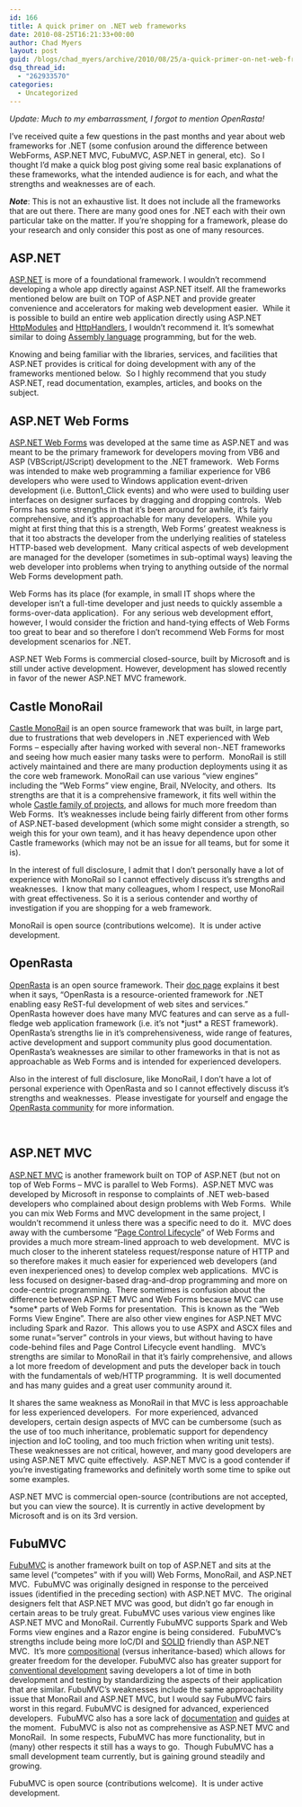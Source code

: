 ```yaml
---
id: 166
title: A quick primer on .NET web frameworks
date: 2010-08-25T16:21:33+00:00
author: Chad Myers
layout: post
guid: /blogs/chad_myers/archive/2010/08/25/a-quick-primer-on-net-web-frameworks.aspx
dsq_thread_id:
  - "262933570"
categories:
  - Uncategorized
---
```

_Update: Much to my embarrassment, I forgot to mention OpenRasta!_

I’ve received quite a few questions in the past months and year about web frameworks for .NET (some confusion around the difference between WebForms, ASP.NET MVC, FubuMVC, ASP.NET in general, etc).&#160; So I thought I’d make a quick blog post giving some real basic explanations of these frameworks, what the intended audience is for each, and what the strengths and weaknesses are of each.

**_Note_**: This is not an exhaustive list. It does not include all the frameworks that are out there. There are many good ones for .NET each with their own particular take on the matter. If you’re shopping for a framework, please do your research and only consider this post as one of many resources.

## ASP.NET

[ASP.NET](http://www.asp.net) is more of a foundational framework. I wouldn’t recommend developing a whole app directly against ASP.NET itself. All the frameworks mentioned below are built on TOP of ASP.NET and provide greater convenience and accelerators for making web development easier.&#160; While it is possible to build an entire web application directly using ASP.NET [HttpModules](http://msdn.microsoft.com/en-us/library/system.web.ihttpmodule.aspx) and [HttpHandlers](http://msdn.microsoft.com/en-us/library/system.web.ihttphandler.aspx), I wouldn’t recommend it. It’s somewhat similar to doing [Assembly language](http://en.wikipedia.org/wiki/Assembly_language) programming, but for the web.

Knowing and being familiar with the libraries, services, and facilities that ASP.NET provides is critical for doing development with any of the frameworks mentioned below.&#160; So I highly recommend that you study ASP.NET, read documentation, examples, articles, and books on the subject.

## ASP.NET Web Forms

[ASP.NET Web Forms](http://www.asp.net/web-forms) was developed at the same time as ASP.NET and was meant to be the primary framework for developers moving from VB6 and ASP (VBScript/JScript) development to the .NET framework.&#160; Web Forms was intended to make web programming a familiar experience for VB6 developers who were used to Windows application event-driven development (i.e. Button1_Click events) and who were used to building user interfaces on designer surfaces by dragging and dropping controls.&#160; Web Forms has some strengths in that it’s been around for awhile, it’s fairly comprehensive, and it’s approachable for many developers.&#160; While you might at first thing that this is a strength, Web Forms’ greatest weakness is that it too abstracts the developer from the underlying realities of stateless HTTP-based web development.&#160; Many critical aspects of web development are managed for the developer (sometimes in sub-optimal ways) leaving the web developer into problems when trying to anything outside of the normal Web Forms development path.

Web Forms has its place (for example, in small IT shops where the developer isn’t a full-time developer and just needs to quickly assemble a forms-over-data application).&#160; For any serious web development effort, however, I would consider the friction and hand-tying effects of Web Forms too great to bear and so therefore I don’t recommend Web Forms for most development scenarios for .NET.

ASP.NET Web Forms is commercial closed-source, built by Microsoft and is still under active development. However, development has slowed recently in favor of the newer ASP.NET MVC framework.

## Castle MonoRail

[Castle MonoRail](http://www.castleproject.org/monorail/) is an open source framework that was built, in large part, due to frustrations that web developers in .NET experienced with Web Forms – especially after having worked with several non-.NET frameworks and seeing how much easier many tasks were to perform.&#160; MonoRail is still actively maintained and there are many production deployments using it as the core web framework. MonoRail can use various “view engines” including the “Web Forms” view engine, Brail, NVelocity, and others.&#160; Its strengths are that it is a comprehensive framework, it fits well within the whole [Castle family of projects](http://www.castleproject.org/castle/projects.html), and allows for much more freedom than Web Forms.&#160; It’s weaknesses include being fairly different from other forms of ASP.NET-based development (which some might consider a strength, so weigh this for your own team), and it has heavy dependence upon other Castle frameworks (which may not be an issue for all teams, but for some it is).&#160; 

In the interest of full disclosure, I admit that I don’t personally have a lot of experience with MonoRail so I cannot effectively discuss it’s strengths and weaknesses.&#160; I know that many colleagues, whom I respect, use MonoRail with great effectiveness. So it is a serious contender and worthy of investigation if you are shopping for a web framework.

MonoRail is open source (contributions welcome).&#160; It is under active development.

## OpenRasta

[OpenRasta](http://trac.caffeine-it.com/openrasta) is an open source framework. Their [doc page](http://trac.caffeine-it.com/openrasta/wiki/Doc) explains it best when it says, “OpenRasta is a resource-oriented framework for .NET enabling easy ReST-ful development of web sites and services.”&#160; OpenRasta however does have many MVC features and can serve as a full-fledge web application framework (i.e. it’s not \*just\* a REST framework).&#160; OpenRasta’s strengths lie in it’s comprehensiveness, wide range of features, active development and support community plus good documentation. OpenRasta’s weaknesses are similar to other frameworks in that is not as approachable as Web Forms and is intended for experienced developers.&#160; 

Also in the interest of full disclosure, like MonoRail, I don’t have a lot of personal experience with OpenRasta and so I cannot effectively discuss it’s strengths and weaknesses.&#160; Please investigate for yourself and engage the [OpenRasta community](http://trac.caffeine-it.com/openrasta/wiki) for more information.

&#160;

## ASP.NET MVC

[ASP.NET MVC](http://www.asp.net/mvc) is another framework built on TOP of ASP.NET (but not on top of Web Forms – MVC is parallel to Web Forms).&#160; ASP.NET MVC was developed by Microsoft in response to complaints of .NET web-based developers who complained about design problems with Web Forms.&#160; While you can mix Web Forms and MVC development in the same project, I wouldn’t recommend it unless there was a specific need to do it.&#160; MVC does away with the cumbersome “[Page Control Lifecycle](http://msdn.microsoft.com/en-us/library/ms178472.aspx)” of Web Forms and provides a much more stream-lined approach to web development.&#160; MVC is much closer to the inherent stateless request/response nature of HTTP and so therefore makes it much easier for experienced web developers (and even inexperienced ones) to develop complex web applications.&#160; MVC is less focused on designer-based drag-and-drop programming and more on code-centric programming.&#160; There sometimes is confusion about the difference between ASP.NET MVC and Web Forms because MVC can use \*some\* parts of Web Forms for presentation.&#160; This is known as the “Web Forms View Engine”. There are also other view engines for ASP.NET MVC including Spark and Razor.&#160; This allows you to use ASPX and ASCX files and some runat=”server” controls in your views, but without having to have code-behind files and Page Control Lifecycle event handling.&#160;&#160; MVC’s strengths are similar to MonoRail in that it’s fairly comprehensive, and allows a lot more freedom of development and puts the developer back in touch with the fundamentals of web/HTTP programming.&#160; It is well documented and has many guides and a great user community around it. 

It shares the same weakness as MonoRail in that MVC is less approachable for less experienced developers.&#160; For more experienced, advanced developers, certain design aspects of MVC can be cumbersome (such as the use of too much inheritance, problematic support for dependency injection and IoC tooling, and too much friction when writing unit tests). These weaknesses are not critical, however, and many good developers are using ASP.NET MVC quite effectively.&#160; ASP.NET MVC is a good contender if you’re investigating frameworks and definitely worth some time to spike out some examples.

ASP.NET MVC is commercial open-source (contributions are not accepted, but you can view the source). It is currently in active development by Microsoft and is on its 3rd version.

## FubuMVC

[FubuMVC](http://fubumvc.com/) is another framework built on top of ASP.NET and sits at the same level (“competes” with if you will) Web Forms, MonoRail, and ASP.NET MVC.&#160; FubuMVC was originally designed in response to the perceived issues (identified in the preceding section) with ASP.NET MVC.&#160; The original designers felt that ASP.NET MVC was good, but didn’t go far enough in certain areas to be truly great. FubuMVC uses various view engines like ASP.NET MVC and MonoRail. Currently FubuMVC supports Spark and Web Forms view engines and a Razor engine is being considered.&#160; FubuMVC’s strengths include being more IoC/DI and [SOLID](http://www.lostechies.com/blogs/chad_myers/archive/2008/03/07/pablo-s-topic-of-the-month-march-solid-principles.aspx) friendly than ASP.NET MVC.&#160; It’s more [compositional](http://www.lostechies.com/blogs/chad_myers/archive/2010/02/12/composition-versus-inheritance.aspx) (versus inheritance-based) which allows for greater freedom for the developer. FubuMVC also has greater support for [conventional development](http://msdn.microsoft.com/en-us/magazine/dd419655.aspx) saving developers a lot of time in both development and testing by standardizing the aspects of their application that are similar. FubuMVC’s weaknesses include the same approachability issue that MonoRail and ASP.NET MVC, but I would say FubuMVC fairs worst in this regard. FubuMVC is designed for advanced, experienced developers.&#160; FubuMVC also has a sore lack of [documentation](http://wiki.fubumvc.com) and [guides](http://guides.fubumvc.com) at the moment.&#160; FubuMVC is also not as comprehensive as ASP.NET MVC and MonoRail.&#160; In some respects, FubuMVC has more functionality, but in (many) other respects it still has a ways to go.&#160; Though FubuMVC has a small development team currently, but is gaining ground steadily and growing. 

FubuMVC is open source (contributions welcome).&#160; It is under active development.